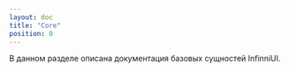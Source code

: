 ```yaml
---
layout: doc
title: "Core"
position: 0
---
```


В данном разделе описана документация базовых сущностей InfinniUI.
